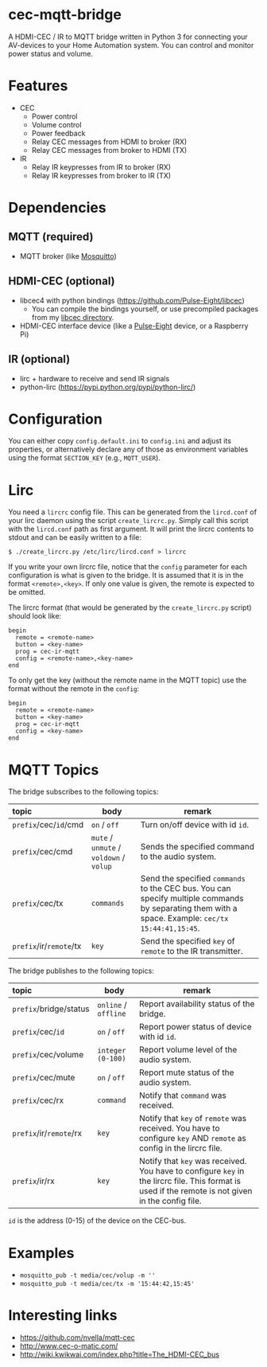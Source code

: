 cec-mqtt-bridge
===============

A HDMI-CEC / IR to MQTT bridge written in Python 3 for connecting your AV-devices to your Home Automation system. You can control and monitor power status and volume.

# Features
* CEC
  * Power control
  * Volume control
  * Power feedback
  * Relay CEC messages from HDMI to broker (RX)
  * Relay CEC messages from broker to HDMI (TX)
* IR
  * Relay IR keypresses from IR to broker (RX)
  * Relay IR keypresses from broker to IR (TX)

# Dependencies

## MQTT (required)
* MQTT broker (like [Mosquitto](https://mosquitto.org/))

## HDMI-CEC (optional)
* libcec4 with python bindings (https://github.com/Pulse-Eight/libcec)
  * You can compile the bindings yourself, or use precompiled packages from my [libcec directory](libcec/).
* HDMI-CEC interface device (like a [Pulse-Eight](https://www.pulse-eight.com/) device, or a Raspberry Pi)

## IR (optional)
* lirc + hardware to receive and send IR signals
* python-lirc (https://pypi.python.org/pypi/python-lirc/)

# Configuration

You can either copy `config.default.ini` to `config.ini` and adjust its properties, or alternatively declare any of those as environment variables using the format `SECTION_KEY` (e.g., `MQTT_USER`).

# Lirc

You need a `lircrc` config file. This can be generated from the `lircd.conf` of your lirc daemon using the script `create_lircrc.py`.
Simply call this script with the `lircd.conf` path as first argument.
It will print the lircrc contents to stdout and can be easily written to a file:
```
$ ./create_lircrc.py /etc/lirc/lircd.conf > lircrc
```

If you write your own lircrc file, notice that the `config` parameter for each configuration is what is given to the bridge.
It is assumed that it is in the format `<remote>,<key>`.
If only one value is given, the remote is expected to be omitted.

The lircrc format (that would be generated by the `create_lircrc.py` script) should look like:
```
begin
  remote = <remote-name>
  button = <key-name>
  prog = cec-ir-mqtt
  config = <remote-name>,<key-name>
end
```

To only get the key (without the remote name in the MQTT topic) use the format without the remote in the `config`:
```
begin
  remote = <remote-name>
  button = <key-name>
  prog = cec-ir-mqtt
  config = <key-name>
end
```


# MQTT Topics

The bridge subscribes to the following topics:

| topic                   | body                                    | remark                                           |
|:------------------------|-----------------------------------------|--------------------------------------------------|
| `prefix`/cec/`id`/cmd   | `on` / `off`                            | Turn on/off device with id `id`.                 |
| `prefix`/cec/cmd        | `mute` / `unmute` / `voldown` / `volup` | Sends the specified command to the audio system. |
| `prefix`/cec/tx         | `commands`                              | Send the specified `commands` to the CEC bus. You can specify multiple commands by separating them with a space. Example: `cec/tx 15:44:41,15:45`. |
| `prefix`/ir/`remote`/tx | `key`                                   | Send the specified `key` of `remote` to the IR transmitter. |

The bridge publishes to the following topics:

| topic                   | body                                    | remark                                           |
|:------------------------|-----------------------------------------|--------------------------------------------------|
| `prefix`/bridge/status  | `online` / `offline`                    | Report availability status of the bridge.        |
| `prefix`/cec/`id`       | `on` / `off`                            | Report power status of device with id `id`.      |
| `prefix`/cec/volume     | `integer (0-100)`                       | Report volume level of the audio system.         |
| `prefix`/cec/mute       | `on` / `off`                            | Report mute status of the audio system.          |
| `prefix`/cec/rx         | `command`                               | Notify that `command` was received.              |
| `prefix`/ir/`remote`/rx | `key`                                   | Notify that `key` of `remote` was received. You have to configure `key` AND `remote` as config in the lircrc file.  |
| `prefix`/ir/rx          | `key`                                   | Notify that `key` was received. You have to configure `key` in the lircrc file. This format is used if the remote is not given in the config file.  |

`id` is the address (0-15) of the device on the CEC-bus.

# Examples
* `mosquitto_pub -t media/cec/volup -m ''`
* `mosquitto_pub -t media/cec/tx -m '15:44:42,15:45'`

# Interesting links
* https://github.com/nvella/mqtt-cec
* http://www.cec-o-matic.com/
* http://wiki.kwikwai.com/index.php?title=The_HDMI-CEC_bus
